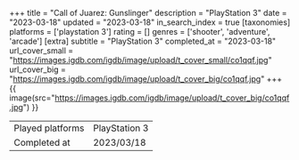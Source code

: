 +++
title = "Call of Juarez: Gunslinger"
description = "PlayStation 3"
date = "2023-03-18"
updated = "2023-03-18"
in_search_index = true
[taxonomies]
platforms = ['playstation 3']
rating = []
genres = ['shooter', 'adventure', 'arcade']
[extra]
subtitle = "PlayStation 3"
completed_at = "2023-03-18"
url_cover_small = "https://images.igdb.com/igdb/image/upload/t_cover_small/co1qqf.jpg"
url_cover_big = "https://images.igdb.com/igdb/image/upload/t_cover_big/co1qqf.jpg"
+++
{{ image(src="https://images.igdb.com/igdb/image/upload/t_cover_big/co1qqf.jpg") }}

|              |            |
| ------------ | ---------- |
| Played platforms    | PlayStation 3 |
| Completed at | 2023/03/18 |


